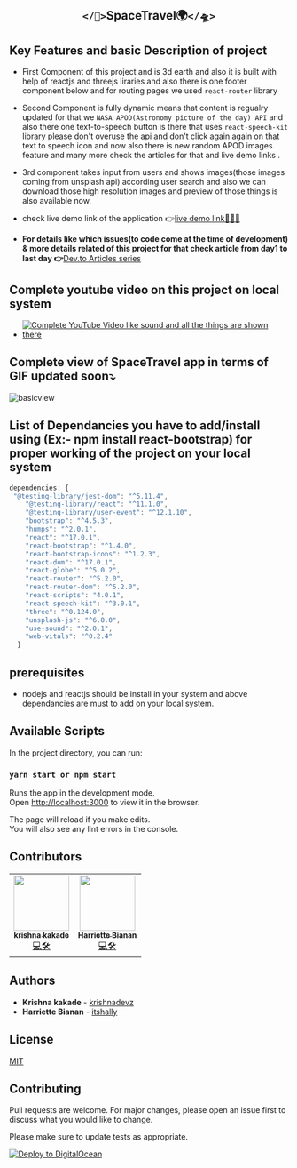 <div style="text-align:center" align="center">
<h2><code>&lt;/🌠&gt;</code>SpaceTravel🌍<code>&lt;/🛸&gt;</code></h2>
  
</div>

## Key Features and basic Description of project
* First Component of this project and is 3d earth and also it is built with help of reactjs and threejs liraries and also there is one footer component below and for routing pages we used `react-router` library 
* Second Component is fully dynamic means that content is regualry updated for that we `NASA APOD(Astronomy picture of the day) API` and also there one text-to-speech button is there that uses `react-speech-kit` library please don't overuse the api and don't click again again on that text to speech icon and now also there is new random APOD images feature and many more check the articles for that and live demo links .
* 3rd component takes input from users and shows images(those images coming from unsplash api) according user search and also we can download those high resolution images and preview of those things is also available now.

* check live demo link of the application 👉[live demo link👨‍🚀💫 ](https://spacetravel-xb7ys.ondigitalocean.app/) 
* **For details like which issues(to code come at the time of development) & more details related of this project for that check article from day1 to last day 👉**[Dev.to Articles series](https://dev.to/krishnakakade/d1-idea-fixing-and-brainstorming-for-digitalocean-hackathon-4535)

## Complete youtube video on this project on local system
* [![Complete YouTube Video like sound and all the things are shown there](https://img.youtube.com/vi/YOUTUBE_VIDEO_ID_HERE/0.jpg)](https://www.youtube.com/watch?v=9XXvG-bNsHI&t=6s)

## Complete view of SpaceTravel app in terms of GIF updated soon⤵
<img src="https://github.com/krishnadevz/SpaceTravel/blob/main/spacetravel.gif" alt="basicview">


## List of Dependancies you have to add/install using (Ex:- npm install react-bootstrap) for proper working of the project on your local system
```js
dependencies: {
 "@testing-library/jest-dom": "^5.11.4",
    "@testing-library/react": "^11.1.0",
    "@testing-library/user-event": "^12.1.10",
    "bootstrap": "^4.5.3",
    "humps": "^2.0.1",
    "react": "^17.0.1",
    "react-bootstrap": "^1.4.0",
    "react-bootstrap-icons": "^1.2.3",
    "react-dom": "^17.0.1",
    "react-globe": "^5.0.2",
    "react-router": "^5.2.0",
    "react-router-dom": "^5.2.0",
    "react-scripts": "4.0.1",
    "react-speech-kit": "^3.0.1",
    "three": "^0.124.0",
    "unsplash-js": "^6.0.0",
    "use-sound": "^2.0.1",
    "web-vitals": "^0.2.4"
  }
  ```

## prerequisites

* nodejs and reactjs should be install in your system and above dependancies are must to add on your local system.





## Available Scripts

In the project directory, you can run:

### `yarn start or npm start`

Runs the app in the development mode.\
Open [http://localhost:3000](http://localhost:3000) to view it in the browser.

The page will reload if you make edits.\
You will also see any lint errors in the console.


## Contributors
<table>
  <tr>
      <td align="center"><a href="https://github.com/krishnadevz/"><img src="https://avatars1.githubusercontent.com/u/42638797?s=460&u=0690dec92c80e9ab0f3b09322272e1cc4cb3ba3f&v=4" width="100px;" alt=""/><br /><sub><b>krishna kakade</b></sub></a><br /><a href="https://github.com/itshally/wb-covid19" title="Reviewed Pull Requests and developer">💻🛠</a> </td>
     <td align="center"><a href="https://github.com/itshally/"><img src="https://avatars2.githubusercontent.com/u/39101336?s=460&u=dfa8c0109052f69e39b4754279c34cc2a20063a6&v=4" width="100px;" alt=""/><br /><sub><b>Harriette Bianan</b></sub></a><br /><a href="https://github.com/itshally/wb-covid19" title="Reviewed Pull Requests and developer">💻🛠</a> </td>
  </tr>
    </table>


## Authors

* **Krishna kakade**  - [krishnadevz](https://github.com/krishnadevz)
* **Harriette Bianan** - [itshally](https://github.com/itshally)

## License
[MIT](https://choosealicense.com/licenses/mit/)

## Contributing
Pull requests are welcome. For major changes, please open an issue first to discuss what you would like to change.

Please make sure to update tests as appropriate.

[![Deploy to DigitalOcean](https://mp-assets1.sfo2.digitaloceanspaces.com/deploy-to-do/do-btn-blue.svg)](https://cloud.digitalocean.com/apps/new?repo=https://github.com/krishnadevz/SpaceTravel)


